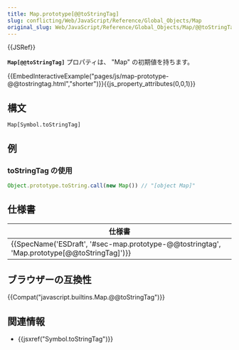 ```yaml
---
title: Map.prototype[@@toStringTag]
slug: conflicting/Web/JavaScript/Reference/Global_Objects/Map
original_slug: Web/JavaScript/Reference/Global_Objects/Map/@@toStringTag
---
```


{{JSRef}}

**`Map[@@toStringTag]`** プロパティは、 "Map" の初期値を持ちます。

{{EmbedInteractiveExample("pages/js/map-prototype-@@tostringtag.html","shorter")}}{{js_property_attributes(0,0,1)}}

## 構文

```
Map[Symbol.toStringTag]
```

## 例

### toStringTag の使用

```js
Object.prototype.toString.call(new Map()) // "[object Map]"
```

## 仕様書

| 仕様書                                                                                                                   |
| ------------------------------------------------------------------------------------------------------------------------ |
| {{SpecName('ESDraft', '#sec-map.prototype-@@tostringtag', 'Map.prototype[@@toStringTag]')}} |

## ブラウザーの互換性

{{Compat("javascript.builtins.Map.@@toStringTag")}}

## 関連情報

- {{jsxref("Symbol.toStringTag")}}

